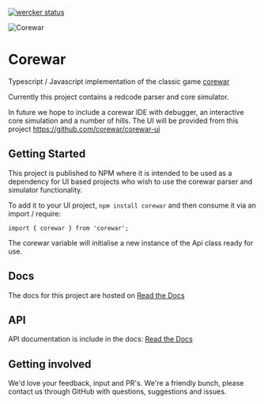 [![wercker status](https://app.wercker.com/status/d6b4d4035c2ccc4e92f9ed40ae3f727d/s/master "wercker status")](https://app.wercker.com/project/byKey/d6b4d4035c2ccc4e92f9ed40ae3f727d)

![Corewar](https://github.com/corewar/corewar/blob/master/logo.png)

# Corewar

Typescript / Javascript implementation of the classic game [corewar](https://en.wikipedia.org/wiki/Core_War)

Currently this project contains a redcode parser and core simulator.

In future we hope to include a corewar IDE with debugger, an interactive core simulation and a number of hills. The UI will be provided from this project https://github.com/corewar/corewar-ui

## Getting Started

This project is published to NPM where it is intended to be used as a dependency for UI based projects who wish to use the corewar parser and simulator functionality.

To add it to your UI project, `npm install corewar` and then consume it via an import / require:

`import { corewar } from 'corewar';`

The corewar variable will initialise a new instance of the Api class ready for use.

## Docs

The docs for this project are hosted on [Read the Docs](http://corewar-docs.readthedocs.org)

## API

API documentation is include in the docs: [Read the Docs](http://corewar-docs.readthedocs.io/en/latest/developer/)

## Getting involved

We'd love your feedback, input and PR's. We're a friendly bunch, please contact us through GitHub with questions, suggestions and issues.
